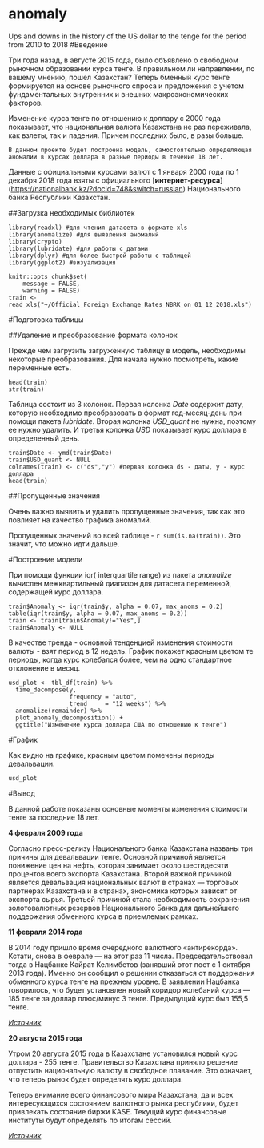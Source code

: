 # anomaly
Ups and downs in the history of the US dollar to the tenge for the period from 2010 to 2018
#Введение

Три года назад, в августе 2015 года, было объявлено о свободном рыночном образовании курса тенге. В правильном ли направлении, по вашему мнению, пошел Казахстан?
Теперь бменный курс тенге формируется на основе рыночного спроса и предложения с учетом фундаментальных внутренних и внешних макроэкономических факторов.

Изменение курса тенге по отношению к доллару с 2000 года показывает, что национальная валюта Казахстана не раз переживала, как взлеты, так и падения. Причем последних было, в разы больше.

    В данном проекте будет построена модель, самостоятельно определяющая аномалии в курсах доллара в разные периоды в течение 18 лет.

Данные с официальными курсами валют с 1 января 2000 года по 1 декабря 2018 года взяты с официального [**интернет-ресурса**] (https://nationalbank.kz/?docid=748&switch=russian) Национального банка Республики Казахстан.

##Загрузка необходимых библиотек

```{r libraries, echo=TRUE, message=FALSE, warning=FALSE, paged.print=FALSE}
library(readxl) #для чтения датасета в формате xls
library(anomalize) #для выявления аномалий
library(crypto) 
library(lubridate) #для работы с датами
library(dplyr) #для более быстрой работы с таблицей
library(ggplot2) #визуализация
```

```{r setup, include=FALSE}
knitr::opts_chunk$set(
	message = FALSE,
	warning = FALSE)
train <- read_xls("~/Official_Foreign_Exchange_Rates_NBRK_on_01_12_2018.xls")
```

#Подготовка таблицы

##Удаление и преобразование формата колонок

Прежде чем загрузить загруженную таблицу в модель, необходимы некоторые преобразования.
Для начала нужно посмотреть, какие переменные есть.

```{r}
head(train)
str(train)
```

Таблица состоит из 3 колонок. Первая колонка *Date* содержит дату, которую необходимо преобразовать в формат год-месяц-день при помощи пакета *lubridate*.
Вторая колонка *USD_quant* не нужна, поэтому ее нужно удалить.
И третья колонка *USD* показывает курс доллара в определенный день.

```{r}
train$Date <- ymd(train$Date)
train$USD_quant <- NULL
colnames(train) <- c("ds","y") #первая колонка ds - даты, y - курс доллара
head(train)
```

##Пропущенные значения

Очень важно выявить и удалить пропущенные значения, так как это повлияет на качество графика аномалий.

Пропущенных значений во всей таблице - `r sum(is.na(train))`.
Это значит, что можно идти дальше.

#Построение модели

При помощи функции iqr( interquartile range) из пакета *anomalize* вычислен межквартильный диапазон для датасета переменной, содержащей курс доллара.

```{r}
train$Anomaly <- iqr(train$y, alpha = 0.07, max_anoms = 0.2)
table(iqr(train$y, alpha = 0.07, max_anoms = 0.2))
train <- train[train$Anomaly!="Yes",]
train$Anomaly <- NULL
```

В качестве тренда - основной тенденцией изменения стоимости валюты - взят период в 12 недель. График покажет красным цветом те периоды, когда курс колебался более, чем на одно стандартное отклонение в месяц.

```{r}
usd_plot <- tbl_df(train) %>%
  time_decompose(y,
                 frequency = "auto",
                 trend     = "12 weeks") %>%
  anomalize(remainder) %>%
  plot_anomaly_decomposition() +
  ggtitle("Изменение курса доллара США по отношению к тенге")
```

#График

Как видно на графике, красным цветом помечены периоды девальвации.

```{r include=FALSE}
usd_plot
```

#Вывод

В данной работе показаны основные моменты изменения стоимости тенге за последние 18 лет. 

**4 февраля 2009 года**

Согласно пресс-релизу Национального банка Казахстана названы три причины для девальвации тенге. Основной причиной является понижение цен на нефть, которая занимает около шестидесяти процентов всего экспорта Казахстана.
Второй важной причиной является девальвация национальных валют в странах — торговых партнерах Казахстана и в странах, экономика которых зависит от экспорта сырья.
Третьей причиной стала необходимость сохранения золотовалютных резервов Национального Банка для дальнейшего поддержания обменного курса в приемлемых рамках.

**11 февраля 2014 года**

В 2014 году пришло время очередного валютного «антирекорда». Кстати, снова в феврале — на этот раз 11 числа. Председательствовал тогда в Нацбанке Кайрат Келимбетов (занявший этот пост с 1 октября 2013 года). Именно он сообщил о решении отказаться от поддержания обменного курса тенге на прежнем уровне. В заявлении Нацбанка говорилось, что будет установлен новый коридор колебаний курса — 185 тенге за доллар плюс/минус 3 тенге. Предыдущий курс был 155,5 тенге.

[*Источник*](https://365info.kz/2017/11/vse-devalvatsii-kazahstana-kak-eto-bylo/)

**20 августа 2015 года**

Утром 20 августа 2015 года в Казахстане установился новый курс доллара - 255 тенге. Правительство Казахстана приняло решение отпустить национальную валюту в свободное плавание. Это означает, что теперь рынок будет определять курс доллара.

Теперь внимание всего финансового мира Казахстана, да и всех интересующихся состоянием валютного рынка республики, будет привлекать состояние биржи KASE. Текущий курс финансовые институты будут определять по итогам сессий.

[*Источник*](https://tengrinews.kz/kazakhstan_news/chto-proizoshlo-v-kazahstane-20-avgusta-2015-goda-279544/).
